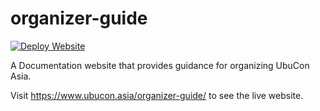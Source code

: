 # organizer-guide

[![Deploy Website](https://github.com/ubucon-asia/organizer-guide/actions/workflows/deploy.yml/badge.svg)](https://github.com/ubucon-asia/organizer-guide/actions/workflows/deploy.yml)

A Documentation website that provides guidance for organizing UbuCon Asia.

Visit https://www.ubucon.asia/organizer-guide/ to see the live website. 